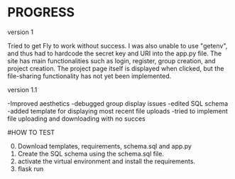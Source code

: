 # PROGRESS  
version 1

Tried to get Fly to work without success.
I was also unable to use "getenv", and thus had to hardcode the secret key and URI into the app.py file.
The site has main functionalities such as login, register, group creation, and project creation.
The project page itself is displayed when clicked, but the file-sharing functionality has not yet been implemented.

version 1.1

-Improved aesthetics
-debugged group display issues
-edited SQL schema
-added template for displaying most recent file uploads
-tried to implement file uploading and downloading with no succes



#HOW TO TEST

0. Download templates, requirements, schema.sql and app.py
1. Create the SQL schema using the schema.sql file.
2. activate the virtual environment and install the requirements.
3. flask run



